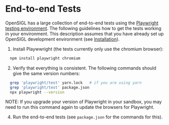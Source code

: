 # End-to-end Tests

OpenSIGL has a large collection of end-to-end tests using the [Playwright testing environment](https://playwright.dev/docs/intro).  The following guidelines how to get the tests working in your environment.  This description assumes that you have already set up OpenSIGL development environment (see [Installation](./installing-opensigl.md)).

1. Install Playwwright (the tests currently only use the chromium browser):
```bash
  npm install playwright chromium
```

2. Verify that everything is consistent.  The following commands should give the same version numbers:
```bash
  grep 'playwright/test' yarn.lock   # if you are using yarn
  grep 'playwright/test' package.json
  npx playwright --version
```

NOTE:  If you upgrade your version of Playwright in your sandbox, you may need to run this command again to update the browsers for Playwright.

4. Run the end-to-end tests (see `package.json` for the commands for this).
